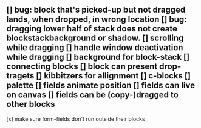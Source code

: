 [] bug: block that's picked-up but not dragged lands, when dropped, in wrong location
[] bug: dragging lower half of stack does not create blockstackbackground or shadow.
[] scrolling while dragging
[] handle window deactivation while dragging
[] background for block-stack
[] connecting blocks
  [] block can present drop-tragets
[] kibbitzers for allignment
[] c-blocks
[] palette
[] fields animate position
[] fields can live on canvas
[] fields can be (copy-)dragged to other blocks
-------------
[x] make sure form-fields don't run outside their blocks